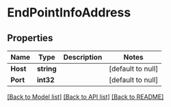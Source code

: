 # EndPointInfoAddress

## Properties
Name | Type | Description | Notes
------------ | ------------- | ------------- | -------------
**Host** | **string** |  | [default to null]
**Port** | **int32** |  | [default to null]

[[Back to Model list]](../README.md#documentation-for-models) [[Back to API list]](../README.md#documentation-for-api-endpoints) [[Back to README]](../README.md)


